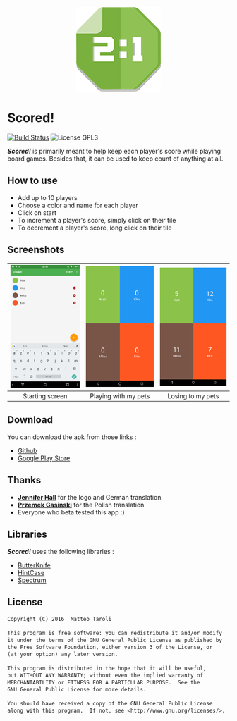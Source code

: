 <div align="center">
	<img src="app/src/main/res/mipmap-xxxhdpi/ic_launcher.png"/>
</div>

# Scored!

[![Build Status](https://travis-ci.org/TotemaT/Scored-.svg?branch=master)](https://travis-ci.org/TotemaT/Scored-) ![License GPL3](https://img.shields.io/github/license/TotemaT/scored-.svg)

***Scored!*** is primarily meant to help keep each player's score while playing board games. Besides that, it can be used to keep count of anything at all.

## How to use
- Add up to 10 players
- Choose a color and name for each player
- Click on start
- To increment a player's score, simply click on their tile
- To decrement a player's score, long click on their tile

## Screenshots
|![](screenshots/1.png)|![](screenshots/2.png)|![](screenshots/3.png)|
|:-:|:-:|:-:|
|Starting screen|Playing with my pets|Losing to my pets|

## Download
You can download the apk from those links :

- [Github](https://github.com/TotemaT/Scored-/releases/latest)
- [Google Play Store](https://play.google.com/store/apps/details?id=be.matteotaroli.scored)

## Thanks
- **[Jennifer Hall](https://www.instagram.com/yourcottonmouth/)** for the logo and German translation
- **[Przemek Gasinski](https://github.com/Soofe)** for the Polish translation
- Everyone who beta tested this app :)

## Libraries
***Scored!*** uses the following libraries :

- [ButterKnife](https://jakewharton.github.io/butterknife/)
- [HintCase](https://github.com/Nescafemix/hintcase)
- [Spectrum](https://github.com/the-blue-alliance/spectrum)


## License
    Copyright (C) 2016  Matteo Taroli

    This program is free software: you can redistribute it and/or modify
    it under the terms of the GNU General Public License as published by
    the Free Software Foundation, either version 3 of the License, or
    (at your option) any later version.

    This program is distributed in the hope that it will be useful,
    but WITHOUT ANY WARRANTY; without even the implied warranty of
    MERCHANTABILITY or FITNESS FOR A PARTICULAR PURPOSE.  See the
    GNU General Public License for more details.

    You should have received a copy of the GNU General Public License
    along with this program.  If not, see <http://www.gnu.org/licenses/>.
